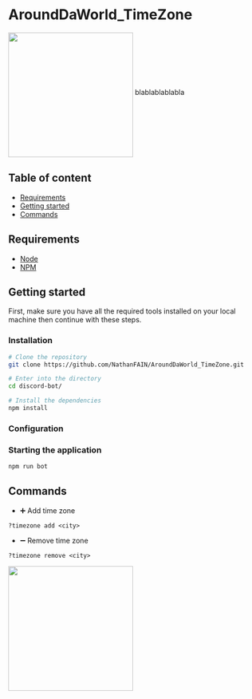# AroundDaWorld_TimeZone


<img src="https://imgur.com/0fZwDjm.png" width="250" align="middle">
blablablablabla

## Table of content

* [Requirements](#requirements)
* [Getting started](#getting-started)
* [Commands](#common-errors)

## Requirements

- [Node](https://nodejs.org/en/)
- [NPM](https://www.npmjs.com/)

## Getting started


First, make sure you have all the required tools installed on your local machine then continue with these steps.

### Installation

```bash
# Clone the repository
git clone https://github.com/NathanFAIN/AroundDaWorld_TimeZone.git

# Enter into the directory
cd discord-bot/

# Install the dependencies
npm install
```
### Configuration

### Starting the application

```bash
npm run bot
```

## Commands

* ➕ Add time zone 

`?timezone add <city>`

* ➖ Remove time zone 

`?timezone remove <city>`

<img src="https://imgur.com/tG0TITq.png" width="250">
